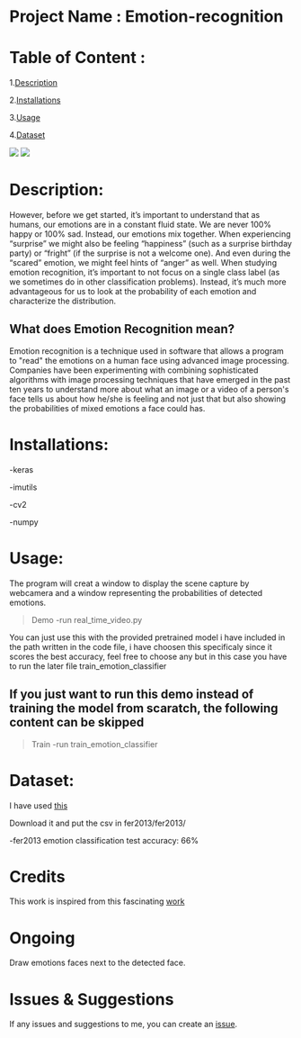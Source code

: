 # Project Name : Emotion-recognition
# Table of Content :
1.[Description](#p1)

2.[Installations](#p2)

3.[Usage](#p3)

4.[Dataset](#p4)



![](https://github.com/omar178/Emotion-recognition/blob/master/emotions/Happy.PNG)
![](https://github.com/omar178/Emotion-recognition/blob/master/emotions/angry.PNG)




<a id="p1"></a> 
# Description:


However, before we get started, it’s important to understand that as humans, our emotions are in
a constant fluid state. We are never 100% happy or 100% sad. Instead, our emotions mix together.
When experiencing “surprise” we might also be feeling “happiness” (such as a surprise birthday
party) or “fright” (if the surprise is not a welcome one). And even during the “scared” emotion, we
might feel hints of “anger” as well.
When studying emotion recognition, it’s important to not focus on a single class label (as we
sometimes do in other classification problems). Instead, it’s much more advantageous for us to
look at the probability of each emotion and characterize the distribution.
## What does Emotion Recognition mean?

Emotion recognition is a technique used in software that allows a program to "read" the emotions on a human face using advanced image processing. Companies have been experimenting with combining sophisticated algorithms with image processing techniques that have emerged in the past ten years to understand more about what an image or a video of a person's face tells us about how he/she is feeling and not just that but also showing the probabilities of mixed emotions a face could has.

<a id="p2"></a> 
# Installations:
-keras

-imutils

-cv2

-numpy

<a id="p3"></a> 
# Usage:

The program will creat a window to display the scene capture by webcamera and a window representing the probabilities of detected emotions.

> Demo
-run real_time_video.py

You can just use this with the provided pretrained model i have included in the path written in the code file, i have choosen this specificaly since it scores the best accuracy, feel free to choose any but in this case you have to run the later file train_emotion_classifier
## If you just want to run this demo instead of training the model from scaratch, the following content can be skipped
> Train
-run train_emotion_classifier


<a id="p4"></a> 
# Dataset:

I have used [this](https://www.kaggle.com/c/3364/download-all)

Download it and put the csv in fer2013/fer2013/

-fer2013 emotion classification test accuracy: 66%


# Credits
This work is inspired from this fascinating [work](https://github.com/oarriaga/face_classification) 

# Ongoing 
Draw emotions faces next to the detected face.

# Issues & Suggestions

If any issues and suggestions to me, you can create an [issue](https://github.com/omar178/Emotion-recognition/issues).
